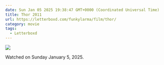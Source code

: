 ```yaml
---
date: Sun Jan 05 2025 19:38:47 GMT+0000 (Coordinated Universal Time)
title: Thor 2011
url: https://letterboxd.com/funkylarma/film/thor/
category: movie
tags:
  - Letterboxd
---
```


![](https://a.ltrbxd.com/resized/film-poster/4/6/4/5/6/46456-thor-0-600-0-900-crop.jpg?v=36c210ad0d)

Watched on Sunday January 5, 2025.
